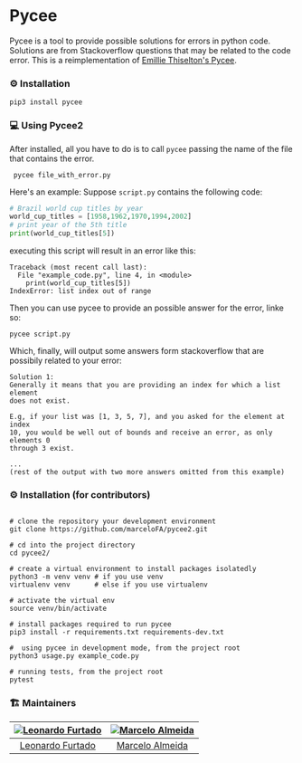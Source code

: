 # Pycee

Pycee is a tool to provide possible solutions for errors in python code. 
Solutions are from Stackoverflow questions that may be related to the code error.
This is a reimplementation of [Emillie Thiselton's Pycee](https://github.com/EmillieT/Pycee).  

### :gear: Installation

```console
pip3 install pycee
```

### :computer: Using Pycee2

After installed, all you have to do is to call ``pycee`` passing the name of the file that contains the error.

```console
 pycee file_with_error.py 
 ```

Here's an example: 
Suppose ``script.py`` contains the following code:
```python
# Brazil world cup titles by year
world_cup_titles = [1958,1962,1970,1994,2002]
# print year of the 5th title
print(world_cup_titles[5])
```
executing this script will result in an error like this:
```console
Traceback (most recent call last):
  File "example_code.py", line 4, in <module>
    print(world_cup_titles[5])
IndexError: list index out of range
```
Then you can use pycee to provide an possible answer for the error, linke so:
```console
pycee script.py
```
Which, finally, will output some answers form stackoverflow that are possibily related to your error:
```console
Solution 1:
Generally it means that you are providing an index for which a list element
does not exist.

E.g, if your list was [1, 3, 5, 7], and you asked for the element at index
10, you would be well out of bounds and receive an error, as only elements 0
through 3 exist.

... 
(rest of the output with two more answers omitted from this example)
```

### :gear: Installation (for contributors)

```console

# clone the repository your development environment
git clone https://github.com/marceloFA/pycee2.git

# cd into the project directory
cd pycee2/

# create a virtual environment to install packages isolatedly
python3 -m venv venv # if you use venv
virtualenv venv      # else if you use virtualenv

# activate the virtual env
source venv/bin/activate

# install packages required to run pycee
pip3 install -r requirements.txt requirements-dev.txt

#  using pycee in development mode, from the project root
python3 usage.py example_code.py 

# running tests, from the project root
pytest
```

### :building_construction: Maintainers

| [![Leonardo Furtado](https://github.com/LeonardoFurtado.png?size=100)](https://twitter.com/furtleo) | [![Marcelo Almeida](https://github.com/marceloFA.png?size=100)](https://github.com/marceloFA) |
| :-----------------------------------------------------------------------------------------------: | :-----------------------------------------------------------------------------------------------: |
|          [Leonardo Furtado](https://github.com/LeonardoFurtado)                                           |          [Marcelo Almeida](https://github.com/marceloFA)      
